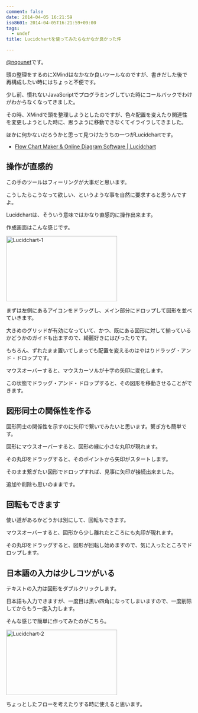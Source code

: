 ```yaml
---
comment: false
date: 2014-04-05 16:21:59
iso8601: 2014-04-05T16:21:59+09:00
tags:
  - undef
title: Lucidchartを使ってみたらなかなか良かった件

---
```


<p><a href="https://twitter.com/nqounet">@nqounet</a>です。</p>

<p>頭の整理をするのにXMindはなかなか良いツールなのですが、書きだした後で再構成したい時にはちょっと不便です。</p>

<p>少し前、慣れないJavaScriptでプログラミングしていた時にコールバックでわけがわからなくなってきました。</p>

<p>その時、XMindで頭を整理しようとしたのですが、色々配置を変えたり関連性を変更しようとした時に、思うように移動できなくてイライラしてきました。</p>

<p>ほかに何かないだろうかと思って見つけたうちの一つがLucidchartです。</p>

<ul>
<li><a href="https://www.lucidchart.com/">Flow Chart Maker &amp; Online Diagram Software | Lucidchart</a></li>
</ul>



<h2>操作が直感的</h2>

<p>この手のツールはフィーリングが大事だと思います。</p>

<p>こうしたらこうなって欲しい、というような事を自然に要求すると思うんですよ。</p>

<p>Lucidchartは、そういう意味ではかなり直感的に操作出来ます。</p>

<p>作成画面はこんな感じです。</p>

<p><a href="https://www.nqou.net/wp-content/uploads/2014/04/Lucidchart-1.png"><img src="https://www.nqou.net/wp-content/uploads/2014/04/Lucidchart-1-300x176.png" alt="Lucidchart-1" width="300" height="176" class="alignnone size-medium wp-image-1783" /></a></p>

<p>まずは左側にあるアイコンをドラッグし、メイン部分にドロップして図形を並べていきます。</p>

<p>大きめのグリッドが有効になっていて、かつ、既にある図形に対して揃っているかどうかのガイドも出ますので、綺麗好きにはぴったりです。</p>

<p>もちろん、ずれたまま置いてしまっても配置を変えるのはやはりドラッグ・アンド・ドロップです。</p>

<p>マウスオーバーすると、マウスカーソルが十字の矢印に変化します。</p>

<p>この状態でドラッグ・アンド・ドロップすると、その図形を移動させることができます。</p>

<h2>図形同士の関係性を作る</h2>

<p>図形同士の関係性を示すのに矢印で繋いでみたいと思います。繋ぎ方も簡単です。</p>

<p>図形にマウスオーバーすると、図形の縁に小さな丸印が現れます。</p>

<p>その丸印をドラッグすると、そのポイントから矢印がスタートします。</p>

<p>そのまま繋ぎたい図形でドロップすれば、見事に矢印が接続出来ました。</p>

<p>追加や削除も思いのままです。</p>

<h2>回転もできます</h2>

<p>使い道があるかどうかは別にして、回転もできます。</p>

<p>マウスオーバーすると、図形から少し離れたところにも丸印が現れます。</p>

<p>その丸印をドラッグすると、図形が回転し始めますので、気に入ったところでドロップします。</p>

<h2>日本語の入力は少しコツがいる</h2>

<p>テキストの入力は図形をダブルクリックします。</p>

<p>日本語も入力できますが、一度目は黒い四角になってしまいますので、一度削除してからもう一度入力します。</p>

<p>そんな感じで簡単に作ってみたのがこちら。</p>

<p><a href="https://www.nqou.net/wp-content/uploads/2014/04/Lucidchart-2.png"><img src="https://www.nqou.net/wp-content/uploads/2014/04/Lucidchart-2-300x176.png" alt="Lucidchart-2" width="300" height="176" class="alignnone size-medium wp-image-1784" /></a></p>

<p>ちょっとしたフローを考えたりする時に使えると思います。</p>
    	